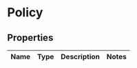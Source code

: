
# Policy

## Properties
Name | Type | Description | Notes
------------ | ------------- | ------------- | -------------



